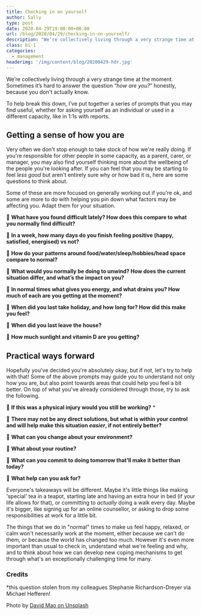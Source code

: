 ```yaml
---
title: Checking in on yourself
author: Sally
type: post
date: 2020-04-29T19:00:00+00:00
url: /blog/2020/04/29/checking-in-on-yourself/
description: "We’re collectively living through a very strange time at the moment. Sometimes it’s hard to answer the question “<i>how are you?</i>” honestly, because you don't actually know."
class: bi-1
categories:
  - management
headerimg: '/img/content/blog/20200429-hdr.jpg'
---
```


<p class="lede">We’re collectively living through a very strange time at the moment. Sometimes it’s hard to answer the question “<i>how are you?</i>” honestly, because you don't actually know.</p>

To help break this down, I’ve put together a series of prompts that you may find useful, whether for asking yourself as an individual or used in a different capacity, like in 1:1s with reports. 


## Getting a sense of how you are

Very often we don't stop enough to take stock of how we're really doing. If you're responsible for other people in some capacity, as a parent, carer, or manager, you may also find yourself thinking more about the wellbeing of the people you're looking after. If you can feel that you may be starting to feel _less good_ but aren't entirely sure why or how bad it is, here are some questions to think about.

Some of these are more focused on generally working out if you're ok, and some are more to do with helping you pin down what factors may be affecting you. Adapt them for your situation.


🤔 **What have you found difficult lately? How does this compare to what you normally find difficult?**

🤔 **In a week, how many days do you finish feeling positive (happy, satisfied, energised) vs not?**

🤔 **How do your patterns around food/water/sleep/hobbies/head space compare to normal?**

🤔 **What would you normally be doing to unwind? How does the current situation differ, and what’s the impact on you?**

🤔 **In normal times what gives you energy, and what drains you? How much of each are you getting at the moment?** 

🤔 **When did you last take holiday, and how long for? How did this make you feel?**

🤔 **When did you last leave the house?**

🤔 **How much sunlight and vitamin D are you getting?**


## Practical ways forward

Hopefully you've decided you're absolutely okay, but if not, let's try to help with that! Some of the above prompts may guide you to understand not only how you are, but also point towards areas that could help you feel a bit better. On top of what you've already considered through those, try to ask the following.

🤔 **If this was a physical injury would you still be working?** *

🤔 **There may not be any direct solutions, but what is within your control and will help make this situation _easier_, if not entirely better?**

🤔 **What can you change about your environment?**

🤔 **What about your routine?**

🤔 **What can you commit to doing tomorrow that’ll make it better than today?**

🤔 **What help can you ask for?**

Everyone's takeaways will be different. Maybe it's little things like making 'special' tea in a teapot, starting late and having an extra hour in bed (if your life allows for that), or committing to _actually_ doing a walk every day. Maybe it's bigger, like signing up for an online counsellor, or asking to drop some responsibilities at work for a little bit.

The things that we do in "normal" times to make us feel happy, relaxed, or calm won't necessarily work at the moment, either because we can't do them, or because the world has changed too much. However it's even more important than usual to check in, understand what we're feeling and why, and to think about how we can develop new coping mechanisms to get through what's an exceptionally challenging time for many.


### Credits
*this question stolen from my colleagues Stephanie Richardson-Dreyer via Michael Hefferen!

Photo by <a href="https://unsplash.com/photos/m0l5J8Lqnzo">David Mao on Unsplash</a>